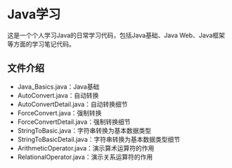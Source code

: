 # Java学习

这是一个个人学习Java的日常学习代码，包括Java基础、Java Web、Java框架等方面的学习笔记代码。

## 文件介绍

- Java_Basics.java：Java基础
- AutoConvert.java：自动转换
- AutoConvertDetail.java：自动转换细节
- ForceConvert.java：强制转换
- ForceConvertDetail.java：强制转换细节
- StringToBasic.java：字符串转换为基本数据类型
- StringToBasicDetail.java：字符串转换为基本数据类型细节
- ArithmeticOperator.java：演示算术运算符的作用
- RelationalOperator.java：演示关系运算符的作用
